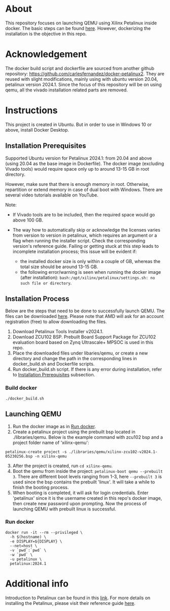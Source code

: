 # About
This repository focuses on launching QEMU using Xilinx Petalinux inside docker. The basic steps can be found [here](https://xilinx-wiki.atlassian.net/wiki/spaces/A/pages/821985321/Launching+QEMU+Using+Xilinx+PetaLinux#LaunchingQEMUUsingXilinxPetaLinux-DownloadandInstallPetaLinux). However, dockerizing the installation is the objective in this repo.

# Acknowledgement
The docker build script and dockerfile are sourced from another github repository: https://github.com/carlesfernandez/docker-petalinux2. They are reused with slight modifications, mainly using with ubuntu version 20.04, petalinux version 2024.1. Since the focus of this repository will be on using qemu, all the vivado installation related parts are removed.

# Instructions
This project is created in Ubuntu. But in order to use in Windows 10 or above, install Docker Desktop.

## Installation Prerequisites
Supported Ubuntu version for Petalinux 2024.1: from 20.04 and above (using 20.04 as the base image in Dockerfile). The docker image (excluding Vivado tools) would require space only up to around 13-15 GB in root directory. 

However, make sure that there is enough memory in root. Otherwise, repartition or extend memory in case of dual boot with Windows. There are several video tutorials available on YouTube.

Note:

* If Vivado tools are to be included, then the required space would go above 100 GB.
* The way how to automatically skip or acknowledge the licenses varies from version to version in petalinux, which requires an argument or a flag when running the installer script. Check the corresponding version's reference guide. Failing or getting stuck at this step leads to incomplete installation process; this issue will be evident if:

  - the installed docker size is only within a couple of GB, whereas the total size should be around 13-15 GB.
  - the following error/warning is seen when running the docker image (after installation): ```bash:/opt/xilinx/petalinux/settings.sh: no such file or directory```.

## Installation Process
Below are the steps that need to be done to successfully launch QEMU. The files can be downloaded [here](https://www.xilinx.com/support/download/index.html/content/xilinx/en/downloadNav/embedded-design-tools.html). Please note that AMD will ask for an account registration (free) to allow downloading the files.
1. Download Petalinux Tools Installer v2024.1.
2. Download ZCU102 BSP. Prebuilt Board Support Package for ZCU102 evaluation board based on Zynq Ultrascale+ MPSOC is used in this repo.
3. Place the downloaded files under libaries/qemu, or create a new directory and change the path in the corresponding lines in docker_build.sh and Dockerfile scripts.
4. Run docker_build.sh script. If there is any error during installation, refer to [Installation Prerequisites](#installation-prerequisites) subsection.

### Build docker
```
./docker_build.sh
```

## Launching QEMU
1. Run the docker image as in [Run docker](#run-docker).
2. Create a petalinux project using the prebuilt bsp located in ./libraries/qemu. Below is the example command with zcu102 bsp and a project folder name of 'xilinx-qemu':
```
petalinux-create project -s ./libraries/qemu/xilinx-zcu102-v2024.1-05230256.bsp -n xilinx-qemu
```
3. After the project is created, run ```cd xilinx-qemu```.
4. Boot the qemu from inside the project: ```petalinux-boot qemu --prebuilt 3```. There are different boot levels ranging from 1-3, here ```--prebuilt 3``` is used since the bsp contains the prebuilt 'linux'. It will take a while to finish the booting process.
5. When booting is completed, it will ask for login credentials. Enter 'petalinux' since it is the username created in this repo's docker image, then create new password upon prompting. Now the process of launching QEMU with prebuilt linux is successful.

### Run docker
```
docker run -it --rm --privileged \
  -h $(hostname) \
  -e DISPLAY=${DISPLAY} \
  --net=host \
  -v `pwd`:`pwd` \
  -w `pwd` \
  -u petalinux \
  petalinux:2024.1
```

# Additional info
Introduction to Petalinux can be found in this [link](https://www.amd.com/en/products/software/adaptive-socs-and-fpgas/embedded-software/petalinux-sdk.html#tools). For more details on installing the Petalinux, please visit their reference guide [here](https://docs.amd.com/r/en-US/ug1144-petalinux-tools-reference-guide/Overview).
